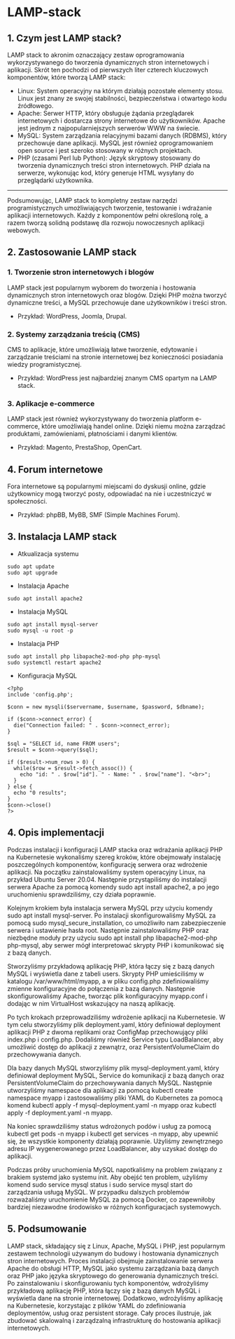 # LAMP-stack

## 1. Czym jest LAMP stack?
LAMP stack to akronim oznaczający zestaw oprogramowania wykorzystywanego do tworzenia dynamicznych stron internetowych i aplikacji. Skrót ten pochodzi od pierwszych liter czterech kluczowych komponentów, które tworzą LAMP stack:
- Linux: System operacyjny na którym działają pozostałe elementy stosu. Linux jest znany ze swojej stabilności, bezpieczeństwa i otwartego kodu źródłowego.
- Apache: Serwer HTTP, który obsługuje żądania przeglądarek internetowych i dostarcza strony internetowe do użytkowników. Apache jest jednym z najpopularniejszych serwerów WWW na świecie.
- MySQL: System zarządzania relacyjnymi bazami danych (RDBMS), który przechowuje dane aplikacji. MySQL jest również oprogramowaniem open source i jest szeroko stosowany w różnych projektach.
- PHP (czasami Perl lub Python): Język skryptowy stosowany do tworzenia dynamicznych treści stron internetowych. PHP działa na serwerze, wykonując kod, który generuje HTML wysyłany do przeglądarki użytkownika.
---
Podsumowując, LAMP stack to kompletny zestaw narzędzi programistycznych umożliwiających tworzenie, testowanie i wdrażanie aplikacji internetowych. Każdy z komponentów pełni określoną rolę, a razem tworzą solidną podstawę dla rozwoju nowoczesnych aplikacji webowych.

## 2. Zastosowanie LAMP stack
### 1. Tworzenie stron internetowych i blogów
LAMP stack jest popularnym wyborem do tworzenia i hostowania dynamicznych stron internetowych oraz blogów. Dzięki PHP można tworzyć dynamiczne treści, a MySQL przechowuje dane użytkowników i treści stron.
- Przykład: WordPress, Joomla, Drupal.
### 2. Systemy zarządzania treścią (CMS)
CMS to aplikacje, które umożliwiają łatwe tworzenie, edytowanie i zarządzanie treściami na stronie internetowej bez konieczności posiadania wiedzy programistycznej.
- Przykład: WordPress jest najbardziej znanym CMS opartym na LAMP stack.
### 3. Aplikacje e-commerce
LAMP stack jest również wykorzystywany do tworzenia platform e-commerce, które umożliwiają handel online. Dzięki niemu można zarządzać produktami, zamówieniami, płatnościami i danymi klientów.
- Przykład: Magento, PrestaShop, OpenCart.
## 4. Forum internetowe
Fora internetowe są popularnymi miejscami do dyskusji online, gdzie użytkownicy mogą tworzyć posty, odpowiadać na nie i uczestniczyć w społeczności.
- Przykład: phpBB, MyBB, SMF (Simple Machines Forum).

## 3. Instalacja LAMP stack
- Atkualizacja systemu
```
sudo apt update
sudo apt upgrade
```
- Instalacja Apache
```
sudo apt install apache2
```
- Instalacja MySQL
```
sudo apt install mysql-server
sudo mysql -u root -p
```
- Instalacja PHP
```
sudo apt install php libapache2-mod-php php-mysql
sudo systemctl restart apache2
```
- Konfiguracja MySQL
```
<?php
include 'config.php';

$conn = new mysqli($servername, $username, $password, $dbname);

if ($conn->connect_error) {
  die("Connection failed: " . $conn->connect_error);
}

$sql = "SELECT id, name FROM users";
$result = $conn->query($sql);

if ($result->num_rows > 0) {
  while($row = $result->fetch_assoc()) {
    echo "id: " . $row["id"]. " - Name: " . $row["name"]. "<br>";
  }
} else {
  echo "0 results";
}
$conn->close()
?>
```

## 4. Opis implementacji

Podczas instalacji i konfiguracji LAMP stacka oraz wdrażania aplikacji PHP na Kubernetesie wykonaliśmy szereg kroków, które obejmowały instalację poszczególnych komponentów, konfigurację serwera oraz wdrożenie aplikacji. Na początku zainstalowaliśmy system operacyjny Linux, na przykład Ubuntu Server 20.04. Następnie przystąpiliśmy do instalacji serwera Apache za pomocą komendy sudo apt install apache2, a po jego uruchomieniu sprawdziliśmy, czy działa poprawnie.

Kolejnym krokiem była instalacja serwera MySQL przy użyciu komendy sudo apt install mysql-server. Po instalacji skonfigurowaliśmy MySQL za pomocą sudo mysql_secure_installation, co umożliwiło nam zabezpieczenie serwera i ustawienie hasła root. Następnie zainstalowaliśmy PHP oraz niezbędne moduły przy użyciu sudo apt install php libapache2-mod-php php-mysql, aby serwer mógł interpretować skrypty PHP i komunikować się z bazą danych.

Stworzyliśmy przykładową aplikację PHP, która łączy się z bazą danych MySQL i wyświetla dane z tabeli users. Skrypty PHP umieściliśmy w katalogu /var/www/html/myapp, a w pliku config.php zdefiniowaliśmy zmienne konfiguracyjne do połączenia z bazą danych. Następnie skonfigurowaliśmy Apache, tworząc plik konfiguracyjny myapp.conf i dodając w nim VirtualHost wskazujący na naszą aplikację.

Po tych krokach przeprowadziliśmy wdrożenie aplikacji na Kubernetesie. W tym celu stworzyliśmy plik deployment.yaml, który definiował deployment aplikacji PHP z dwoma replikami oraz ConfigMap przechowujący pliki index.php i config.php. Dodaliśmy również Service typu LoadBalancer, aby umożliwić dostęp do aplikacji z zewnątrz, oraz PersistentVolumeClaim do przechowywania danych.

Dla bazy danych MySQL stworzyliśmy plik mysql-deployment.yaml, który definiował deployment MySQL, Service do komunikacji z bazą danych oraz PersistentVolumeClaim do przechowywania danych MySQL. Następnie utworzyliśmy namespace dla aplikacji za pomocą kubectl create namespace myapp i zastosowaliśmy pliki YAML do Kubernetes za pomocą komend kubectl apply -f mysql-deployment.yaml -n myapp oraz kubectl apply -f deployment.yaml -n myapp.

Na koniec sprawdziliśmy status wdrożonych podów i usług za pomocą kubectl get pods -n myapp i kubectl get services -n myapp, aby upewnić się, że wszystkie komponenty działają poprawnie. Użyliśmy zewnętrznego adresu IP wygenerowanego przez LoadBalancer, aby uzyskać dostęp do aplikacji.

Podczas próby uruchomienia MySQL napotkaliśmy na problem związany z brakiem systemd jako systemu init. Aby obejść ten problem, użyliśmy komend sudo service mysql status i sudo service mysql start do zarządzania usługą MySQL. W przypadku dalszych problemów rozważaliśmy uruchomienie MySQL za pomocą Docker, co zapewniłoby bardziej niezawodne środowisko w różnych konfiguracjach systemowych.

## 5. Podsumowanie
LAMP stack, składający się z Linux, Apache, MySQL i PHP, jest popularnym zestawem technologii używanym do budowy i hostowania dynamicznych stron internetowych. Proces instalacji obejmuje zainstalowanie serwera Apache do obsługi HTTP, MySQL jako systemu zarządzania bazą danych oraz PHP jako języka skryptowego do generowania dynamicznych treści. Po zainstalowaniu i skonfigurowaniu tych komponentów, wdrożyliśmy przykładową aplikację PHP, która łączy się z bazą danych MySQL i wyświetla dane na stronie internetowej. Dodatkowo, wdrożyliśmy aplikację na Kubernetesie, korzystając z plików YAML do zdefiniowania deploymentów, usług oraz persistent storage. Cały proces ilustruje, jak zbudować skalowalną i zarządzalną infrastrukturę do hostowania aplikacji internetowych.
